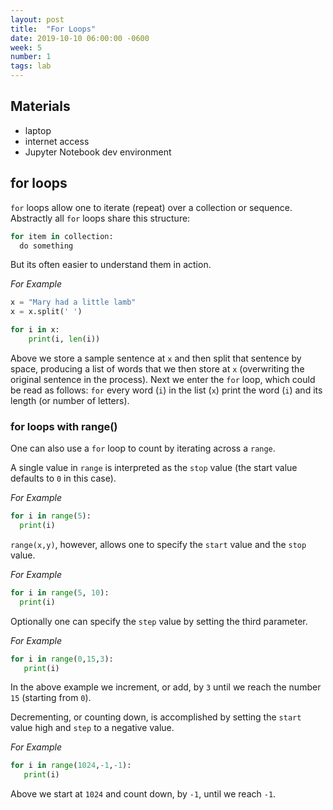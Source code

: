 ```yaml
---
layout: post
title:  "For Loops"
date: 2019-10-10 06:00:00 -0600
week: 5
number: 1
tags: lab
---
```


## Materials

* laptop
* internet access
* Jupyter Notebook dev environment

## for loops

`for` loops allow one to iterate (repeat) over a collection or sequence. Abstractly all `for` loops share this structure:

```python
for item in collection:
  do something
```

But its often easier to understand them in action.

*For Example*
```python
x = "Mary had a little lamb"
x = x.split(' ')

for i in x:
    print(i, len(i))
```

Above we store a sample sentence at `x` and then split that sentence by space, producing a list of words that we then store at `x` (overwriting the original sentence in the process). Next we enter the `for` loop, which could be read as follows: `for` every word (`i`) in the list (`x`) print the word (`i`) and its length (or number of letters).

### for loops with range()

One can also use a `for` loop to count by iterating across a `range`.

A single value in `range` is interpreted as the `stop` value (the start value defaults to `0` in this case).

*For Example*
```python
for i in range(5):
  print(i)
```

`range(x,y)`, however, allows one to specify the `start` value and the `stop` value.

*For Example*
```python
for i in range(5, 10):
  print(i)
```

Optionally one can specify the `step` value by setting the third parameter.

*For Example*
```python
for i in range(0,15,3):
   print(i)
```

In the above example we increment, or add, by `3` until we reach the number `15` (starting from `0`).

Decrementing, or counting down, is accomplished by setting the `start` value high and `step` to a negative value.

*For Example*
```python
for i in range(1024,-1,-1):
   print(i)
```

Above we start at `1024` and count down, by `-1`, until we reach `-1`.
